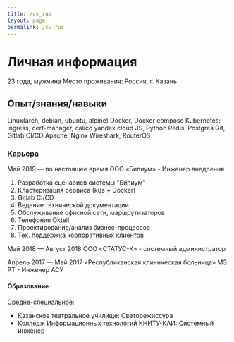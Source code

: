 ```yaml
---
title: /cv_rus
layout: page
permalink: /cv_rus
---
```


# Личная информация
23 года, мужчина
Место проживания: Россия, г. Казань

## Опыт/знания/навыки
Linux(arch, debian, ubuntu, alpine)
Docker, Docker compose
Kubernetes: ingress, cert-manager, calico
yandex.cloud
JS, Python
Redis, Postgres
Git, Gitlab CI/CD
Apache, Nginx
Wireshark, RouterOS

### Карьера
Май 2019 — по настоящее время
ООО «Бипиум» - Инженер внедрения
1. Разработка сценариев системы "Бипиум"
2. Кластеризация сервиса (k8s + Docker)
3. Gitlab CI/CD
4. Ведение технической документации
5. Обслуживание офисной сети, маршрутизаторов 
6. Телефония Oktell
7. Проектирование/анализ бизнес-процессов
8. Тех. поддержка корпоративных клиентов

Май 2018 — Август 2018
ООО «СТАТУС-К» - системный администратор

Апрель 2017 — Май 2017
«Республиканская клиническая больница» МЗ РТ - Инженер АСУ


#### Образование
Средне-специальное:
- Казанское театральное училище: Светорежиссура
- Колледж Информационных технологий КНИТУ-КАИ: Системный инженер